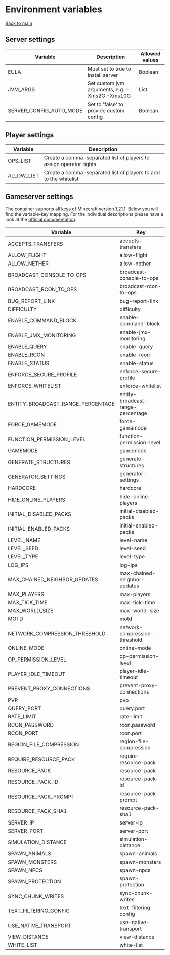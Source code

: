 # Environment variables
[Back to main](../README.md#environment-variables)

## Server settings
| Variable | Description | Allowed values |
| --- | --- | --- |
| EULA | Must set to true to install server | Boolean |
| JVM_ARGS | Set custom jvm arguments, e.g. -Xms2G -Xms10G | List |
| SERVER_CONFIG_AUTO_MODE | Set to 'false' to provide custom config | Boolean | 

## Player settings
| Variable | Description |
| --- | --- |
| OPS_LIST | Create a comma-separated list of players to assign operator rights |
| ALLOW_LIST | Create a comma-separated list of players to add to the whitelist |

## Gameserver settings

The container supports all keys of Minecraft version 1.21.1. Below you will find the variable-key mapping.
For the individual descriptions please have a look at the [official documentation](https://minecraft.wiki/w/Server.properties#Keys).

| Variable | Key |
| --- | --- |
| ACCEPTS_TRANSFERS          | accepts-transfers          |
| ALLOW_FLIGHT               | allow-flight               |
| ALLOW_NETHER               | allow-nether               |
| BROADCAST_CONSOLE_TO_OPS   | broadcast-console-to-ops   |
| BROADCAST_RCON_TO_OPS      | broadcast-rcon-to-ops      |
| BUG_REPORT_LINK            | bug-report-link            |
| DIFFICULTY                 | difficulty                 |
| ENABLE_COMMAND_BLOCK       | enable-command-block       |
| ENABLE_JMX_MONITORING      | enable-jmx-monitoring      |
| ENABLE_QUERY               | enable-query               |
| ENABLE_RCON                | enable-rcon                |
| ENABLE_STATUS              | enable-status              |
| ENFORCE_SECURE_PROFILE     | enforce-secure-profile     |
| ENFORCE_WHITELIST          | enforce-whitelist          |
| ENTITY_BROADCAST_RANGE_PERCENTAGE | entity-broadcast-range-percentage |
| FORCE_GAMEMODE             | force-gamemode             |
| FUNCTION_PERMISSION_LEVEL  | function-permission-level  |
| GAMEMODE                   | gamemode                   |
| GENERATE_STRUCTURES        | generate-structures        |
| GENERATOR_SETTINGS         | generator-settings         |
| HARDCORE                   | hardcore                   |
| HIDE_ONLINE_PLAYERS        | hide-online-players        |
| INITIAL_DISABLED_PACKS     | initial-disabled-packs     |
| INITIAL_ENABLED_PACKS      | initial-enabled-packs      |
| LEVEL_NAME                 | level-name                 |
| LEVEL_SEED                 | level-seed                 |
| LEVEL_TYPE                 | level-type                 |
| LOG_IPS                    | log-ips                    |
| MAX_CHAINED_NEIGHBOR_UPDATES | max-chained-neighbor-updates |
| MAX_PLAYERS                | max-players                |
| MAX_TICK_TIME              | max-tick-time              |
| MAX_WORLD_SIZE             | max-world-size             |
| MOTD                       | motd                       |
| NETWORK_COMPRESSION_THRESHOLD | network-compression-threshold |
| ONLINE_MODE                | online-mode                |
| OP_PERMISSION_LEVEL        | op-permission-level        |
| PLAYER_IDLE_TIMEOUT        | player-idle-timeout        |
| PREVENT_PROXY_CONNECTIONS  | prevent-proxy-connections  |
| PVP                        | pvp                        |
| QUERY_PORT                 | query.port                 |
| RATE_LIMIT                 | rate-limit                 |
| RCON_PASSWORD              | rcon.password              |
| RCON_PORT                  | rcon.port                  |
| REGION_FILE_COMPRESSION    | region-file-compression    |
| REQUIRE_RESOURCE_PACK      | require-resource-pack      |
| RESOURCE_PACK              | resource-pack              |
| RESOURCE_PACK_ID           | resource-pack-id           |
| RESOURCE_PACK_PROMPT       | resource-pack-prompt       |
| RESOURCE_PACK_SHA1         | resource-pack-sha1         |
| SERVER_IP                  | server-ip                  |
| SERVER_PORT                | server-port                |
| SIMULATION_DISTANCE        | simulation-distance        |
| SPAWN_ANIMALS              | spawn-animals              |
| SPAWN_MONSTERS             | spawn-monsters             |
| SPAWN_NPCS                 | spawn-npcs                 |
| SPAWN_PROTECTION           | spawn-protection           |
| SYNC_CHUNK_WRITES          | sync-chunk-writes          |
| TEXT_FILTERING_CONFIG      | text-filtering-config      |
| USE_NATIVE_TRANSPORT       | use-native-transport       |
| VIEW_DISTANCE              | view-distance              |
| WHITE_LIST                 | white-list                 |